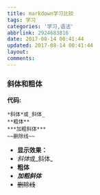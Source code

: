 ```yaml
---
title: markdown学习比较
tags: 学习
categories: '学习,语法'
abbrlink: 2924683816
date: 2017-08-14 00:41:44
updated: 2017-08-14 00:41:44
layout:
comments:
---
```


### 斜体和粗体
**代码:**
~~~
*斜体*或_斜体_
**粗体**
***加粗斜体***
~~删除线~~
~~~
+ **显示效果：**
+ *斜体*或_斜体_
+ **粗体**
+ ***加粗斜体***
+ ~~删除线~~



